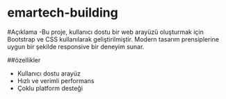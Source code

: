 # emartech-building
#Açıklama
-Bu proje, kullanıcı dostu bir web arayüzü oluşturmak için Bootstrap ve CSS kullanılarak geliştirilmiştir. Modern tasarım prensiplerine uygun bir şekilde responsive bir deneyim sunar.

##özellikler
- Kullanıcı dostu arayüz
- Hızlı ve verimli performans
- Çoklu platform desteği
  
